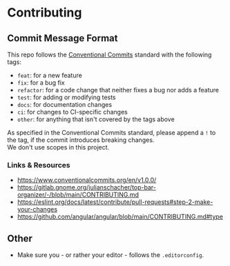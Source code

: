 # Contributing

## Commit Message Format

This repo follows the [Conventional Commits](https://www.conventionalcommits.org/en/v1.0.0/) standard with the following tags:

- `feat`: for a new feature
- `fix`: for a bug fix
- `refactor`: for a code change that neither fixes a bug nor adds a feature
- `test`: for adding or modifying tests
- `docs`: for documentation changes
- `ci`: for changes to CI-specific changes
- `other`: for anything that isn't covered by the tags above

As specified in the Conventional Commits standard, please append a `!` to the tag, if the commit introduces breaking changes.  
We don't use scopes in this project.

### Links & Resources

- <https://www.conventionalcommits.org/en/v1.0.0/>
- <https://gitlab.gnome.org/julianschacher/top-bar-organizer/-/blob/main/CONTRIBUTING.md>
- <https://eslint.org/docs/latest/contribute/pull-requests#step-2-make-your-changes>
- <https://github.com/angular/angular/blob/main/CONTRIBUTING.md#type>

## Other

- Make sure you - or rather your editor - follows the `.editorconfig`.
